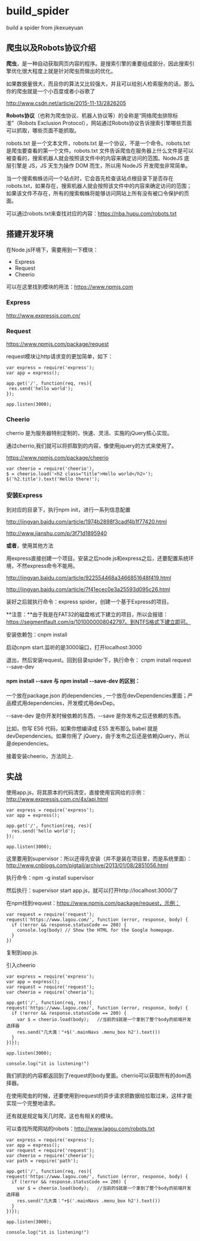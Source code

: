 # build_spider
build a spider from jikexueyuan

## 爬虫以及Robots协议介绍
**爬虫**，是一种自动获取网页内容的程序。是搜索引擎的重要组成部分，因此搜索引擎优化很大程度上就是针对爬虫而做出的优化。<br/>

如果数据量很大，而且你的算法又比较强大，并且可以给别人检索服务的话，那么你的爬虫就是一个小百度或者小谷歌了

http://www.csdn.net/article/2015-11-13/2826205

**Robots协议**（也称为爬虫协议、机器人协议等）的全称是“网络爬虫排除标准”（Robots Exclusion Protocol），网站通过Robots协议告诉搜索引擎哪些页面可以抓取，哪些页面不能抓取。　<br/>

robots.txt 是一个文本文件，robots.txt 是一个协议，不是一个命令。robots.txt 是爬虫要查看的第一个文件。robots.txt 文件告诉爬虫在服务器上什么文件是可以被查看的，搜索机器人就会按照该文件中的内容来确定访问的范围。NodeJS 底层引擎是 JS，JS 天生为操作 DOM 而生，所以用 NodeJS 开发爬虫非常简单。<br/>

当一个搜索蜘蛛访问一个站点时，它会首先检查该站点根目录下是否存在robots.txt，如果存在，搜索机器人就会按照该文件中的内容来确定访问的范围；<br/>
如果该文件不存在，所有的搜索蜘蛛将能够访问网站上所有没有被口令保护的页面。<br/>

可以通过robots.txt来查找对应的内容：https://nba.hupu.com/robots.txt<br/>

## 搭建开发环境
在Node.js环境下，需要用到一下模块：
* Express
* Request
* Cheerio

可以在这里找到模块的用法：https://www.npmjs.com

### Express
http://www.expressjs.com.cn/
### Request
https://www.npmjs.com/package/request<br/>

request模块让http请求变的更加简单，如下：<br/>

```
var express = require('express');
var app = express();
 
app.get('/', function(req, res){
 res.send('hello world');
});
 
app.listen(3000);
```
### Cheerio
cherrio 是为服务器特别定制的，快速、灵活、实施的jQuery核心实现。<br/>

通过cherrio,我们就可以将抓取到的内容，像使用jquery的方式来使用了。<br/>

https://www.npmjs.com/package/cheerio<br/>

```
var cheerio = require('cheerio'),
$ = cheerio.load('<h2 class="title">Hello world</h2>');
$('h2.title').text('Hello there!');
```

### 安装Express
到对应的目录下，执行npm init，进行一系列信息配置<br/>

http://jingyan.baidu.com/article/1974b2898f3cadf4b1f77420.html<br/>

http://www.jianshu.com/p/3f71d1895940<br/>

**或者**，使用其他方法

用express直接创建一个项目。安装之后node.js和express之后，还要配置系统环境，不然express命令不能用。<br/>

http://jingyan.baidu.com/article/922554468a3466851648f419.html<br/>

http://jingyan.baidu.com/article/7f41ecec0e3a25593d095c26.html<br/>

装好之后就执行命令：express spider，创建一个基于Express的项目。<br/>

**注意：**由于我是在FAT32的磁盘格式下建立的项目，所以会报错：https://segmentfault.com/q/1010000008042797。到NTFS格式下建立即可。<br/>

安装依赖包：cnpm install<br/>

启动cnpm start.监听的是3000端口，打开localhost:3000<br/>

退出，然后安装request。回到目录spider下，执行命令： cnpm install request --save-dev<br/>

#### npm install --save 与 npm install --save-dev 的区别：
一个放在package.json 的dependencies , 一个放在devDependencies里面；产品模式用dependencies，开发模式用devDep。<br/>

--save-dev 是你开发时候依赖的东西，--save 是你发布之后还依赖的东西。<br/>

比如，你写 ES6 代码，如果你想编译成 ES5 发布那么 babel 就是devDependencies。如果你用了 jQuery，由于发布之后还是依赖jQuery，所以是dependencies。<br/>

接着安装cheerio，方法同上.

## 实战
使用app.js，将其原本的代码清空，直接使用官网给的示例：http://www.expressjs.com.cn/4x/api.html<br/>
```
var express = require('express');
var app = express();

app.get('/', function(req, res){
  res.send('hello world');
});

app.listen(3000);
```

这里要用到supervisor：所以还得先安装（并不是装在项目里，而是系统里面）：http://www.cnblogs.com/pigtail/archive/2013/01/08/2851056.html<br/>

执行命令：npm -g install supervisor<br/>

然后执行：supervisor start app.js，就可以打开http://localhost:3000/了<br/>

在npm找到request：https://www.npmjs.com/package/request，示例：<br/>
```
var request = require('request');
request('https://www.lagou.com/', function (error, response, body) {
  if (!error && response.statusCode == 200) {
    console.log(body) // Show the HTML for the Google homepage. 
  }
})
```
复制到app.js.<br/>

引入cheerio</br>
```
var express = require('express');
var app = express();
var request = require('request');
var cheerio = require('cheerio');

app.get('/', function(req, res){
request('https://www.lagou.com/', function (error, response, body) {
  if (!error && response.statusCode == 200) {
    var $ = cheerio.load(body);   //当前的$就是一个拿到了整个body的前端开发选择器
    res.send("几大类："+$('.mainNavs .menu_box h2').text())
  }
})});

app.listen(3000);

console.log("it is listening!")
```
我们抓到的内容都返回到了request的body里面。cherrio可以获取所有的dom选择器。<br/>

在使用爬虫的时候，还要使用到request的异步请求把数据给拉取过来，这样才能实现一个完整地请求。<br/>

还有就是规定每天几时爬，这也有相关的模块。<br/>

可以查找所爬网站的robots：http://www.lagou.com/robots.txt<br/>
```
var express = require('express');
var app = express();
var request = require('request');
var cheerio = require('cheerio');
var path = require('path');

app.get('/', function(req, res){
request('https://www.lagou.com/', function (error, response, body) {
  if (!error && response.statusCode == 200) {
    var $ = cheerio.load(body);   //当前的$就是一个拿到了整个body的前端开发选择器
    res.send("几大类："+$('.mainNavs .menu_box h2').text())
  }
})});

app.listen(3000);

console.log("it is listening!")
```

